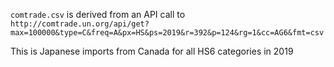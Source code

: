 `comtrade.csv` 
is derived from an API call to
`http://comtrade.un.org/api/get?max=100000&type=C&freq=A&px=HS&ps=2019&r=392&p=124&rg=1&cc=AG6&fmt=csv`

This is Japanese imports from Canada for all HS6 categories in 2019
